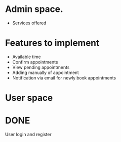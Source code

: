 # Admin space.
- Services offered

# Features to implement
- Available time
- Confirm appointments
- View pending appointments
- Adding manually of appointment
- Notification via email for newly book appointments

# User space

# DONE
User login and register
